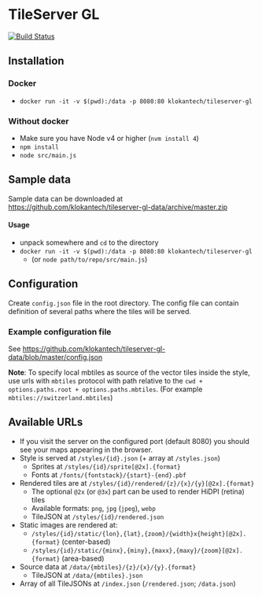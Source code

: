 # TileServer GL
[![Build Status](https://travis-ci.org/klokantech/tileserver-gl.svg?branch=master)](https://travis-ci.org/klokantech/tileserver-gl)

## Installation

### Docker
 - `docker run -it -v $(pwd):/data -p 8080:80 klokantech/tileserver-gl`

### Without docker
 - Make sure you have Node v4 or higher (`nvm install 4`)
 - `npm install`
 - `node src/main.js`

## Sample data
Sample data can be downloaded at https://github.com/klokantech/tileserver-gl-data/archive/master.zip

#### Usage
- unpack somewhere and `cd` to the directory
- `docker run -it -v $(pwd):/data -p 8080:80 klokantech/tileserver-gl`
  - (or `node path/to/repo/src/main.js`)

## Configuration

Create `config.json` file in the root directory.
The config file can contain definition of several paths where the tiles will be served.

### Example configuration file
See https://github.com/klokantech/tileserver-gl-data/blob/master/config.json

**Note**: To specify local mbtiles as source of the vector tiles inside the style, use urls with `mbtiles` protocol with path relative to the `cwd + options.paths.root + options.paths.mbtiles`. (For example `mbtiles://switzerland.mbtiles`)

## Available URLs

- If you visit the server on the configured port (default 8080) you should see your maps appearing in the browser.
- Style is served at `/styles/{id}.json` (+ array at `/styles.json`)
  - Sprites at `/styles/{id}/sprite[@2x].{format}`
  - Fonts at `/fonts/{fontstack}/{start}-{end}.pbf`
- Rendered tiles are at `/styles/{id}/rendered/{z}/{x}/{y}[@2x].{format}`
  - The optional `@2x` (or `@3x`) part can be used to render HiDPI (retina) tiles
  - Available formats: `png`, `jpg` (`jpeg`), `webp`
  - TileJSON at `/styles/{id}/rendered.json`
- Static images are rendered at:
  - `/styles/{id}/static/{lon},{lat},{zoom}/{width}x{height}[@2x].{format}` (center-based)
  - `/styles/{id}/static/{minx},{miny},{maxx},{maxy}/{zoom}[@2x].{format}` (area-based)
- Source data at `/data/{mbtiles}/{z}/{x}/{y}.{format}`
  - TileJSON at `/data/{mbtiles}.json`
- Array of all TileJSONs at `/index.json` (`/rendered.json`; `/data.json`)
